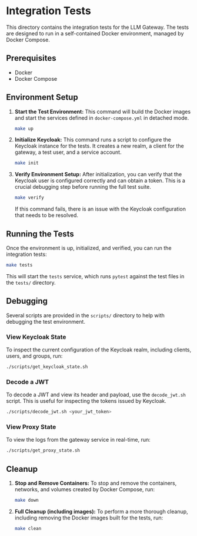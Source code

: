 # Integration Tests

This directory contains the integration tests for the LLM Gateway. The tests are designed to run in a self-contained Docker environment, managed by Docker Compose.

## Prerequisites

- Docker
- Docker Compose

## Environment Setup

1.  **Start the Test Environment:**
    This command will build the Docker images and start the services defined in `docker-compose.yml` in detached mode.

    ```bash
    make up
    ```

2.  **Initialize Keycloak:**
    This command runs a script to configure the Keycloak instance for the tests. It creates a new realm, a client for the gateway, a test user, and a service account.

    ```bash
    make init
    ```

3.  **Verify Environment Setup:**
    After initialization, you can verify that the Keycloak user is configured correctly and can obtain a token. This is a crucial debugging step before running the full test suite.

    ```bash
    make verify
    ```
    If this command fails, there is an issue with the Keycloak configuration that needs to be resolved.

## Running the Tests

Once the environment is up, initialized, and verified, you can run the integration tests:

```bash
make tests
```

This will start the `tests` service, which runs `pytest` against the test files in the `tests/` directory.

## Debugging

Several scripts are provided in the `scripts/` directory to help with debugging the test environment.

### View Keycloak State

To inspect the current configuration of the Keycloak realm, including clients, users, and groups, run:

```bash
./scripts/get_keycloak_state.sh
```

### Decode a JWT

To decode a JWT and view its header and payload, use the `decode_jwt.sh` script. This is useful for inspecting the tokens issued by Keycloak.

```bash
./scripts/decode_jwt.sh <your_jwt_token>
```

### View Proxy State

To view the logs from the gateway service in real-time, run:

```bash
./scripts/get_proxy_state.sh
```

## Cleanup

1.  **Stop and Remove Containers:**
    To stop and remove the containers, networks, and volumes created by Docker Compose, run:

    ```bash
    make down
    ```

2.  **Full Cleanup (including images):**
    To perform a more thorough cleanup, including removing the Docker images built for the tests, run:

    ```bash
    make clean
    ```
